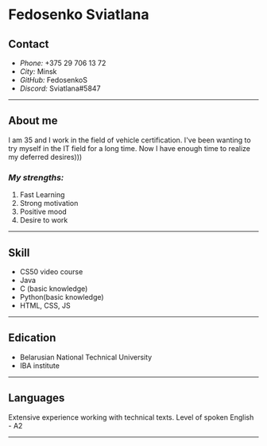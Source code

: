 # **Fedosenko Sviatlana**

## **Contact**
+ *Phone:* +375 29 706 13 72
+ *City:* Minsk 
+ *GitHub:* FedosenkoS
+ *Discord:* Sviatlana#5847
*****
## **About me**
I am 35 and I work in the field of vehicle certification. I've been wanting to try myself in the IT field for a long time. Now I have enough time to realize my deferred desires)))

### *My strengths:*
1. Fast Learning
2. Strong motivation
3. Positive mood
4. Desire to work
*****
## **Skill**
+ CS50 video course
+ Java
+ C (basic knowledge)
+ Python(basic knowledge)
+ HTML, CSS, JS
*****
## **Edication**
+ Belarusian National Technical University
+ IBA institute
*****
## **Languages**
Extensive experience working with technical texts.
Level of spoken English - A2
*****

